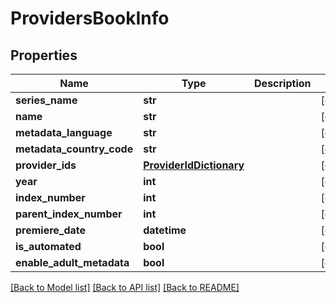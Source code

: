 # ProvidersBookInfo

## Properties
Name | Type | Description | Notes
------------ | ------------- | ------------- | -------------
**series_name** | **str** |  | [optional] 
**name** | **str** |  | [optional] 
**metadata_language** | **str** |  | [optional] 
**metadata_country_code** | **str** |  | [optional] 
**provider_ids** | [**ProviderIdDictionary**](ProviderIdDictionary.md) |  | [optional] 
**year** | **int** |  | [optional] 
**index_number** | **int** |  | [optional] 
**parent_index_number** | **int** |  | [optional] 
**premiere_date** | **datetime** |  | [optional] 
**is_automated** | **bool** |  | [optional] 
**enable_adult_metadata** | **bool** |  | [optional] 

[[Back to Model list]](../README.md#documentation-for-models) [[Back to API list]](../README.md#documentation-for-api-endpoints) [[Back to README]](../README.md)

